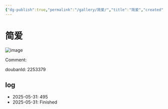```yaml
---
{"dg-publish":true,"permalink":"/gallery/简爱/","title":"简爱","created":"2025-06-25T14:18:45.837+08:00"}
---
```



# 简爱

![image](https://hiraeth-picbed.oss-cn-beijing.aliyuncs.com/20250531155059.webp)

Comment: 



doubanId: 2253379

## log

- 2025-05-31: 495
- 2025-05-31: Finished
